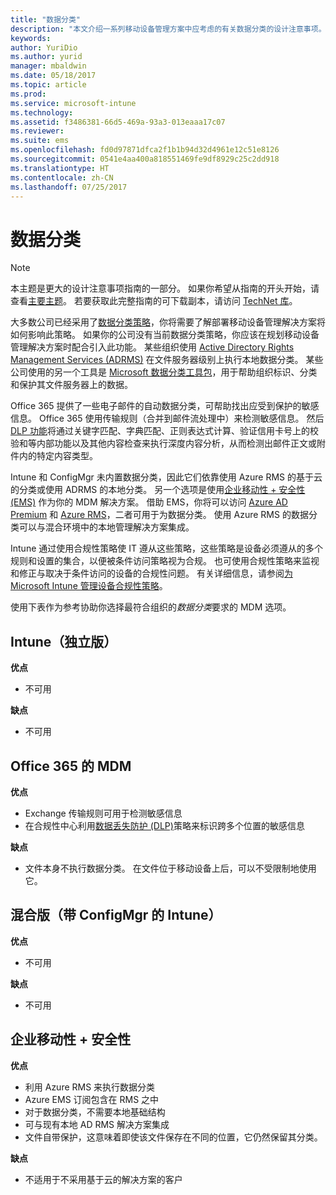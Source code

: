 ```yaml
---
title: "数据分类"
description: "本文介绍一系列移动设备管理方案中应考虑的有关数据分类的设计注意事项。"
keywords: 
author: YuriDio
ms.author: yurid
manager: mbaldwin
ms.date: 05/18/2017
ms.topic: article
ms.prod: 
ms.service: microsoft-intune
ms.technology: 
ms.assetid: f3486381-66d5-469a-93a3-013eaaa17c07
ms.reviewer: 
ms.suite: ems
ms.openlocfilehash: fd0d97871dfca2f1b1b94d32d4961e12c51e8126
ms.sourcegitcommit: 0541e4aa400a818551469fe9df8929c25c2dd918
ms.translationtype: HT
ms.contentlocale: zh-CN
ms.lasthandoff: 07/25/2017
---
```

# <a name="data-classification"></a>数据分类

>[!NOTE]
>本主题是更大的设计注意事项指南的一部分。 如果你希望从指南的开头开始，请查看[主要主题](mdm-design-considerations-guide.md)。 若要获取此完整指南的可下载副本，请访问 [TechNet 库](https://gallery.technet.microsoft.com/Mobile-Device-Management-7d401582)。

大多数公司已经采用了[数据分类策略](http://blogs.microsoft.com/cybertrust/2014/01/28/the-importance-of-data-classification/)，你将需要了解部署移动设备管理解决方案将如何影响此策略。 如果你的公司没有当前数据分类策略，你应该在规划移动设备管理解决方案时配合引入此功能。 某些组织使用 [Active Directory Rights Management Services (ADRMS)](https://technet.microsoft.com/windowsserver/dd448611.aspx) 在文件服务器级别上执行本地数据分类。 某些公司使用的另一个工具是 [Microsoft 数据分类工具包](http://www.microsoft.com/download/details.aspx?id=27123)，用于帮助组织标识、分类和保护其文件服务器上的数据。

Office 365 提供了一些电子邮件的自动数据分类，可帮助找出应受到保护的敏感信息。 Office 365 使用传输规则（合并到邮件流处理中）来检测敏感信息。 然后 [DLP 功能](http://blogs.office.com/2013/10/28/office-365-compliance-controls-data-loss-prevention/)将通过关键字匹配、字典匹配、正则表达式计算、验证信用卡号上的校验和等内部功能以及其他内容检查来执行深度内容分析，从而检测出邮件正文或附件内的特定内容类型。

Intune 和 ConfigMgr 未内置数据分类，因此它们依靠使用 Azure RMS 的基于云的分类或使用 ADRMS 的本地分类。 另一个选项是使用[企业移动性 + 安全性 (EMS)](http://www.microsoft.com/server-cloud/enterprise-mobility/overview.aspx) 作为你的 MDM 解决方案。 借助 EMS，你将可以访问 [Azure AD Premium](https://msdn.microsoft.com/library/azure/dn532272.aspx) 和 [Azure RMS](https://technet.microsoft.com/library/jj585026.aspx)，二者可用于为数据分类。 使用 Azure RMS 的数据分类可以与混合环境中的本地管理解决方案集成。

Intune 通过使用合规性策略使 IT 遵从这些策略，这些策略是设备必须遵从的多个规则和设置的集合，以便被条件访问策略视为合规。 也可使用合规性策略来监视和修正与取决于条件访问的设备的合规性问题。 有关详细信息，请参阅[为 Microsoft Intune 管理设备合规性策略](/intune/deploy-use/introduction-to-device-compliance-policies-in-microsoft-intune)。

使用下表作为参考协助你选择最符合组织的*数据分类*要求的 MDM 选项。

## <a name="intune-standalone"></a>Intune（独立版）

**优点**

- 不可用

**缺点**

- 不可用

## <a name="mdm-for-office-365"></a>Office 365 的 MDM

**优点**

- Exchange 传输规则可用于检测敏感信息
- 在合规性中心利用[数据丢失防护 (DLP)](https://technet.microsoft.com/library/ms.o365.cc.DLPLandingPage.aspx)策略来标识跨多个位置的敏感信息

**缺点**

- 文件本身不执行数据分类。 在文件位于移动设备上后，可以不受限制地使用它。

## <a name="hybrid-intune-with-configmgr"></a>混合版（带 ConfigMgr 的 Intune）

**优点**

- 不可用

**缺点**

- 不可用

## <a name="enterprise-mobility--security"></a>企业移动性 + 安全性

**优点**

- 利用 Azure RMS 来执行数据分类
- Azure EMS 订阅包含在 RMS 之中
- 对于数据分类，不需要本地基础结构
- 可与现有本地 AD RMS 解决方案集成
- 文件自带保护，这意味着即使该文件保存在不同的位置，它仍然保留其分类。

**缺点**

- 不适用于不采用基于云的解决方案的客户
